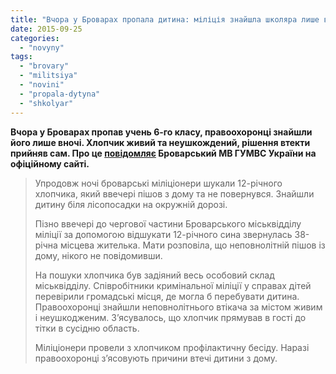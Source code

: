 ```yaml
---
title: "Вчора у Броварах пропала дитина: міліція знайшла школяра лише вночі"
date: 2015-09-25
categories: 
  - "novyny"
tags: 
  - "brovary"
  - "militsiya"
  - "novini"
  - "propala-dytyna"
  - "shkolyar"
---
```


**Вчора у Броварах пропав учень 6-го класу, правоохоронці знайшли його лише вночі. Хлопчик живий та неушкождений, рішення втекти прийняв сам. Про це [повідомляє](http://www.mvs.gov.ua/mvs/control/kyivska/uk/publish/article/175619) Броварський МВ ГУМВС України на офіційному сайті.**

> Упродовж ночі броварські міліціонери шукали 12-річного хлопчика, який ввечері пішов з дому та не повернувся. Знайшли дитину біля лісопосадки на окружній дорозі.
> 
> Пізно ввечері до чергової частини Броварського міськвідділу міліції за допомогою відшукати 12-річного сина звернулась 38-річна місцева жителька. Мати розповіла, що неповнолітній пішов із дому, нікого не повідомивши.
> 
> На пошуки хлопчика був задіяний весь особовий склад міськвідділу. Співробітники кримінальної міліції у справах дітей перевірили громадські місця, де могла б перебувати дитина. Правоохоронці знайшли неповнолітнього втікача за містом живим і неушкодженим. З’ясувалось, що хлопчик прямував в гості до тітки в сусідню область.
> 
> Міліціонери провели з хлопчиком профілактичну бесіду. Наразі правоохоронці з’ясовують причини втечі дитини з дому.
